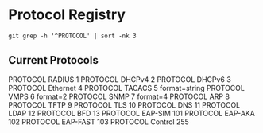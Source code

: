 # Protocol Registry

    git grep -h '^PROTOCOL' | sort -nk 3

## Current Protocols

PROTOCOL        RADIUS          1
PROTOCOL        DHCPv4          2
PROTOCOL        DHCPv6          3
PROTOCOL        Ethernet        4
PROTOCOL        TACACS          5	format=string
PROTOCOL        VMPS            6       format=2
PROTOCOL        SNMP            7       format=4
PROTOCOL        ARP             8
PROTOCOL        TFTP            9
PROTOCOL        TLS             10
PROTOCOL        DNS             11
PROTOCOL        LDAP            12
PROTOCOL        BFD		13
PROTOCOL        EAP-SIM         101
PROTOCOL        EAP-AKA         102
PROTOCOL        EAP-FAST         103
PROTOCOL        Control         255
